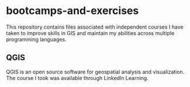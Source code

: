 # bootcamps-and-exercises

This repository contains files associated with independent courses I have taken to improve skills in GIS and maintain my abilities across multiple programming languages.


## QGIS

QGIS is an open source software for geospatial analysis and visualization. The course I took was available through LinkedIn Learning. 

